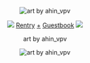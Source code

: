
<p align="center">
  <img src="https://github.com/apongclown/apongclown/assets/160689432/7989239d-03bf-484c-bf02-d226a1812fd1" alt="art by ahin_vpv" />
</p>

<p align="center">
    <img src="https://watermelon.crd.co/assets/images/gallery01/246297f6.gif?v=2a41aca3" /> 
	<a href="https://rentry.co/gumball">Rentry</a> 
	  <a href="">+</a>
  	<a href="https://batjokes.123guestbook.com/">Guestbook</a> 
	 <img src="https://watermelon.crd.co/assets/images/gallery01/246297f6.gif?v=2a41aca3" /> 
</p>

<p align="center">
	art by ahin_vpv
</p>

<p align="center">
  <img src="https://64.media.tumblr.com/6c47f64528ef7d64ca593b7623009328/e66ea401c8fda2e6-04/s250x400/d802b9fb3166a89bb8812351dfaa431f566439e3.gifv" alt="art by ahin_vpv" />
</p>
